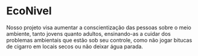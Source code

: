 # EcoNivel
Nosso projeto visa aumentar a conscientização das pessoas sobre o meio ambiente, tanto jovens quanto adultos, ensinando-as a cuidar dos problemas ambientais que estão sob seu controle, como não jogar bitucas de cigarro em locais secos ou não deixar água parada.
